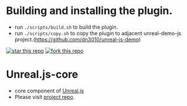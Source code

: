 # Building and installing the plugin.
- run `./scripts/build.sh` to build the plugin.
- run `./scripts/copy.sh` to copy the plugin to adjacent unreal-demo-js project.(https://github.com/dn3010/unreal-js-demo)


[![star this repo](http://githubbadges.com/star.svg?user=ncsoft&repo=Unreal.js&style=default)](https://github.com/ncsoft/Unreal.js)
[![fork this repo](http://githubbadges.com/fork.svg?user=ncsoft&repo=Unreal.js&style=default)](https://github.com/ncsoft/Unreal.js/fork)
# Unreal.js-core

- core component of [Unreal.js](https://github.com/ncsoft/Unreal.js)
- Please visit [project repo](https://github.com/ncsoft/Unreal.js).
